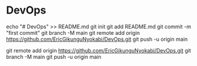 # DevOps
echo "# DevOps" >> README.md
git init
git add README.md
git commit -m "first commit"
git branch -M main
git remote add origin https://github.com/EricGikunguNyokabi/DevOps.git
git push -u origin main

git remote add origin https://github.com/EricGikunguNyokabi/DevOps.git
git branch -M main
git push -u origin main
